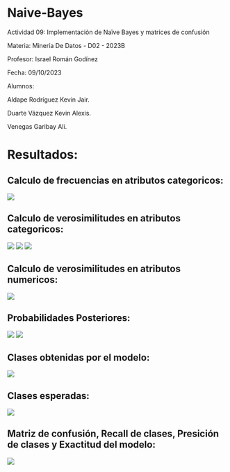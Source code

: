 # Naive-Bayes
Actividad 09: Implementación de Naïve Bayes y matrices de confusión

Materia: Minería De Datos - D02 - 2023B

Profesor: Israel Román Godínez

Fecha: 09/10/2023

Alumnos:

Aldape Rodríguez Kevin Jair.

Duarte Vázquez Kevin Alexis.

Venegas Garibay Ali.

# Resultados:

<h2> Calculo de frecuencias en atributos categoricos: </h2> 
<img src="/Resultados/frecuencias_categoricos.jpg">

<h2> Calculo de verosimilitudes en atributos categoricos: </h2> 
<img src="/Resultados/verosimilitudes_categoricos.jpg">
<img src="/Resultados/verosimilitudes_categoricos2.jpg">
<img src="/Resultados/verosimilitudes_categoricos3.jpg">

<h2> Calculo de verosimilitudes en atributos numericos: </h2> 
<img src="/Resultados/verosimilitudes_numericos.jpg">

<h2> Probabilidades Posteriores: </h2> 
<img src="/Resultados/probabilidades.jpg">
<img src="/Resultados/probabilidades2.jpg">

<h2> Clases obtenidas por el modelo: </h2> 
<img src="/Resultados/clases_obtenidas.jpg">

<h2> Clases esperadas: </h2> 
<img src="/Resultados/clases_esperadas.jpg">

<h2> Matriz de confusión, Recall de clases, Presición de clases y Exactitud del modelo: </h2> 
<img src="/Resultados/matriz.jpg">

